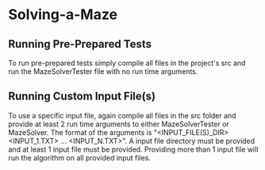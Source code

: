 ﻿# Solving-a-Maze

Running Pre-Prepared Tests
----------------------------
To run pre-prepared tests simply compile all files in the project's src and run the MazeSolverTester file with no run time arguments.


Running Custom Input File(s)
----------------------------
To use a specific input file, again compile all files in the src folder and provide at least 2 run time arguments to either MazeSolverTester or MazeSolver. The format of the arguments is "<INPUT_FILE(S)_DIR> <INPUT_1.TXT> ... <INPUT_N.TXT>".
A input file directory must be provided and at least 1 input file must be provided. Providing more than 1 input file will run the algorithm on all provided input files.
